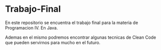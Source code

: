 # Trabajo-Final
 En este repositorio se encuentra el trabajo final para la materia de Programacion IV. En Java.

Ademas en el mismo podremos encontrar algunas tecnicas de Clean Code que pueden servirnos para mucho en el futuro.
